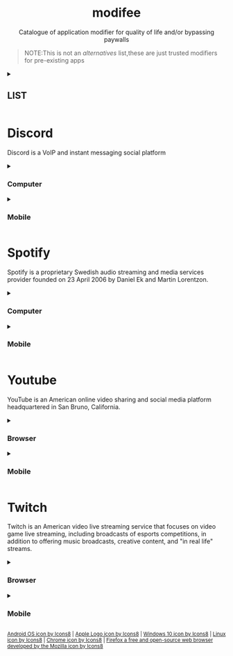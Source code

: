 <h1 align="center">modifee</h1>
<p align="center">Catalogue of application modifier for quality of life and/or bypassing paywalls</p>

> NOTE:This is not an *alternatives* list,these are just trusted modifiers for pre-existing apps

<details><summary><h2> LIST</h2></summary>

* [Discord](#discord)
* [Spotify](#spotify)
* [Youtube](#youtube)
* [Twitch](#twitch)
</details>

# Discord
Discord is a VoIP and instant messaging social platform


<details><summary><h3>Computer</h3></summary>

#### [Powercord](https://github.com/powercord-org/powercord)<img src="https://img.icons8.com/color/48/000000/windows-10.png"  width="20" height="20"/><img src="https://img.icons8.com/color/48/000000/linux--v1.png"  width="20" height="20"/><img src="https://img.icons8.com/ios-glyphs/30/000000/mac-os.png"  width="20" height="20"/>
A lightweight discord client mod focused on simplicity and performance.

#### [BetterDiscord](https://github.com/BetterDiscord/BetterDiscord)<img src="https://img.icons8.com/color/48/000000/windows-10.png"  width="20" height="20"/><img src="https://img.icons8.com/color/48/000000/linux--v1.png"  width="20" height="20"/><img src="https://img.icons8.com/ios-glyphs/30/000000/mac-os.png"  width="20" height="20"/>
Better Discord enhances Discord desktop app with new features.

#### [Goosemod](https://github.com/GooseMod/GooseMod)<img src="https://img.icons8.com/color/48/000000/windows-10.png"  width="20" height="20"/><img src="https://img.icons8.com/color/48/000000/linux--v1.png"  width="20" height="20"/><img src="https://img.icons8.com/ios-glyphs/30/000000/mac-os.png"  width="20" height="20"/> <img src="https://img.icons8.com/color/48/000000/chrome--v1.png"  width="20" height="20"/> <img src="https://img.icons8.com/external-tal-revivo-color-tal-revivo/24/000000/external-firefox-a-free-and-open-source-web-browser-developed-by-the-mozilla-logo-color-tal-revivo.png"  width="20" height="20"/>
GooseMod is a new, store-driven Discord mod. 

#### [OpenAsar](https://github.com/GooseMod/OpenAsar)<img src="https://img.icons8.com/color/48/000000/windows-10.png"  width="20" height="20"/><img src="https://img.icons8.com/color/48/000000/linux--v1.png"  width="20" height="20"/><img src="https://img.icons8.com/ios-glyphs/30/000000/mac-os.png"  width="20" height="20"/>
Open-source alternative of Discord desktop's app.asar

#### [Cumcord](https://github.com/Cumcord/Cumcord)<img src="https://img.icons8.com/color/48/000000/windows-10.png"  width="20" height="20"/><img src="https://img.icons8.com/color/48/000000/linux--v1.png"  width="20" height="20"/><img src="https://img.icons8.com/ios-glyphs/30/000000/mac-os.png"  width="20" height="20"/> <img src="https://img.icons8.com/color/48/000000/chrome--v1.png"  width="20" height="20"/> <img src="https://img.icons8.com/external-tal-revivo-color-tal-revivo/24/000000/external-firefox-a-free-and-open-source-web-browser-developed-by-the-mozilla-logo-color-tal-revivo.png"  width="20" height="20"/>
A Discord client mod for your Discord client mod. 

</details>

<details><summary><h3>Mobile</h3></summary>

#### [Aliucord](https://github.com/Aliucord/Aliucord)<img src="https://img.icons8.com/color/48/000000/android-os.png" width="20" height="20"/>
A modification for the Discord Android App

#### [Enmity](https://github.com/enmity-mod/enmity)<img src="https://img.icons8.com/ios-glyphs/30/000000/mac-os.png"  width="20" height="20"/>
The power of addons, all in your hand.
</details>

# Spotify
Spotify is a proprietary Swedish audio streaming and media services provider founded on 23 April 2006 by Daniel Ek and Martin Lorentzon.

<details><summary><h3>Computer</h3></summary>

#### [Spicetify](https://github.com/spicetify/spicetify-cli)<img src="https://img.icons8.com/color/48/000000/windows-10.png"  width="20" height="20"/><img src="https://img.icons8.com/color/48/000000/linux--v1.png"  width="20" height="20"/><img src="https://img.icons8.com/ios-glyphs/30/000000/mac-os.png"  width="20" height="20"/>
Commandline tool to customize Spotify client. Supports Windows, MacOS and Linux.

#### [BlockTheSpot](https://github.com/mrpond/BlockTheSpot)<img src="https://img.icons8.com/color/48/000000/windows-10.png"  width="20" height="20"/>
Video, audio & banner adblock/skip for Spotify

#### [SpotX](https://github.com/amd64fox/SpotX)<img src="https://img.icons8.com/color/48/000000/windows-10.png"  width="20" height="20"/>
Blocking ads and updates for the desktop version of Spotify, disabling podcasts and something else.

</details>

<details><summary><h3>Mobile</h3></summary>

#### [xManager](https://github.com/xManager-v2/xManager-Spotify)<img src="https://img.icons8.com/color/48/000000/android-os.png" width="20" height="20"/>
An android application where you can manage and install all versions of the spotify app.

</details>

# Youtube
YouTube is an American online video sharing and social media platform headquartered in San Bruno, California.

<details><summary><h3>Browser</h3></summary>
 
 #### [Enhancer for Youtube™](https://www.mrfdev.com/enhancer-for-youtube)<img src="https://img.icons8.com/external-tal-revivo-color-tal-revivo/24/000000/external-firefox-a-free-and-open-source-web-browser-developed-by-the-mozilla-logo-color-tal-revivo.png"  width="20" height="20"/> <img src="https://img.icons8.com/color/48/000000/chromium.png" width="20" height="20"/> **NOT OPEN SOURCE**
 Get the most trustworthy extension to improve your user experience on YouTube!

#### [Simple YouTube Age Restriction Bypass](https://github.com/zerodytrash/Simple-YouTube-Age-Restriction-Bypass)<img src="https://img.icons8.com/color/48/000000/chrome--v1.png"  width="20" height="20"/> <img src="https://img.icons8.com/external-tal-revivo-color-tal-revivo/24/000000/external-firefox-a-free-and-open-source-web-browser-developed-by-the-mozilla-logo-color-tal-revivo.png"  width="20" height="20"/>
A simple browser extension to bypass YouTube's age verification, disable content warnings and watch age restricted videos without having to sign in! 

#### [SponsorBlock](https://github.com/ajayyy/SponsorBlock)<img src="https://img.icons8.com/color/48/000000/chrome--v1.png"  width="20" height="20"/> <img src="https://img.icons8.com/external-tal-revivo-color-tal-revivo/24/000000/external-firefox-a-free-and-open-source-web-browser-developed-by-the-mozilla-logo-color-tal-revivo.png"  width="20" height="20"/>
Skip YouTube video sponsors (browser extension)

#### [Return Youtube Dislike](https://github.com/Anarios/return-youtube-dislike)<img src="https://img.icons8.com/color/48/000000/chrome--v1.png"  width="20" height="20"/> <img src="https://img.icons8.com/external-tal-revivo-color-tal-revivo/24/000000/external-firefox-a-free-and-open-source-web-browser-developed-by-the-mozilla-logo-color-tal-revivo.png"  width="20" height="20"/>
Chrome extension to return youtube dislikes

#### [ImprovedTube](https://github.com/code-for-charity/YouTube-Extension)
 YouTube Extension🎧[80+Features🧰] (Please⭐document/wiki!)📌📌Lean&Longest-standing(©️2012)[Users👨‍👩‍👧‍👧485 000+]

</details>

<details><summary><h3>Mobile</h3></summary>

#### [ReVanced](https://github.com/revanced)<img src="https://img.icons8.com/color/48/000000/android-os.png" width="20" height="20"/>
Continuing the legacy of Vanced

</details>

# Twitch
Twitch is an American video live streaming service that focuses on video game live streaming, including broadcasts of esports competitions, in addition to offering music broadcasts, creative content, and "in real life" streams.

<details><summary><h3>Browser</h3></summary>
 
 #### [BetterTTV](https://github.com/night/betterttv)<img src="https://img.icons8.com/external-tal-revivo-color-tal-revivo/24/000000/external-firefox-a-free-and-open-source-web-browser-developed-by-the-mozilla-logo-color-tal-revivo.png"  width="20" height="20"/> <img src="https://img.icons8.com/color/48/000000/chromium.png" width="20" height="20"/>
 Enhance Twitch with new features, emotes, and more
 
 #### [SevenTV](https://github.com/SevenTV/SevenTV)<img src="https://img.icons8.com/external-tal-revivo-color-tal-revivo/24/000000/external-firefox-a-free-and-open-source-web-browser-developed-by-the-mozilla-logo-color-tal-revivo.png"  width="20" height="20"/> <img src="https://img.icons8.com/color/48/000000/chromium.png" width="20" height="20"/>
 An emote extension for Twitch and YouTube
 
 #### [FrankerFaceZ](https://github.com/FrankerFaceZ/FrankerFaceZ)<img src="https://img.icons8.com/external-tal-revivo-color-tal-revivo/24/000000/external-firefox-a-free-and-open-source-web-browser-developed-by-the-mozilla-logo-color-tal-revivo.png"  width="20" height="20"/> <img src="https://img.icons8.com/color/48/000000/chromium.png" width="20" height="20"/>
 Get custom emotes and tons of new features you'll never want to go without.
 
 #### [TTV.LOL](https://github.com/TTV-LOL/extensions)<img src="https://img.icons8.com/color/48/000000/chrome--v1.png"  width="20" height="20"/> <img src="https://img.icons8.com/external-tal-revivo-color-tal-revivo/24/000000/external-firefox-a-free-and-open-source-web-browser-developed-by-the-mozilla-logo-color-tal-revivo.png"  width="20" height="20"/>
 Adblocking for your favorite streaming website.
 
 #### [VideoAdblockForTwitch](https://github.com/cleanlock/VideoAdBlockForTwitch)<img src="https://img.icons8.com/external-tal-revivo-color-tal-revivo/24/000000/external-firefox-a-free-and-open-source-web-browser-developed-by-the-mozilla-logo-color-tal-revivo.png"  width="20" height="20"/> <img src="https://img.icons8.com/color/48/000000/chromium.png" width="20" height="20"/>
 Blocks Ads on Twitch.tv.
 
 #### [Purple Adblock](https://github.com/arthurbolsoni/Purple-adblock)<img src="https://img.icons8.com/color/48/000000/chrome--v1.png"  width="20" height="20"/> <img src="https://img.icons8.com/external-tal-revivo-color-tal-revivo/24/000000/external-firefox-a-free-and-open-source-web-browser-developed-by-the-mozilla-logo-color-tal-revivo.png"  width="20" height="20"/>
 Adblock for the twitch using server side signature
 
 #### [Twitch Previews](https://github.com/MarkM-dev/Twitch-Previews)<img src="https://img.icons8.com/color/48/000000/chrome--v1.png"  width="20" height="20"/> <img src="https://img.icons8.com/external-tal-revivo-color-tal-revivo/24/000000/external-firefox-a-free-and-open-source-web-browser-developed-by-the-mozilla-logo-color-tal-revivo.png"  width="20" height="20"/>
 A bunch of quality of life improvement features to twitch.
 
 </details>
 
 <details><summary><h3>Mobile</h3></summary>
 
 #### [BTTV Android](https://github.com/bttv-android/bttv)<img src="https://img.icons8.com/color/48/000000/android-os.png" width="20" height="20"/>
 A mod of the Twitch Android Mobile App adding BetterTTV, FrankerFaceZ and 7TV emote
 
 #### [TwitchMod](https://t.me/pubTw)<img src="https://img.icons8.com/color/48/000000/android-os.png" width="20" height="20"/> **NOT OPEN SOURCE**
 TwitchMod is a modded version of Android Twitch Application. Features: bttv/ffz emotes, adblock and more.
 
 </details>

<sub><a target="_blank" href="https://icons8.com/icon/17836/android-os">Android OS icon by Icons8</a> | <a target="_blank" href="https://icons8.com/icon/95294/apple-logo">Apple Logo icon by Icons8</a> | <a target="_blank" href="https://icons8.com/icon/108792/windows-10">Windows 10 icon by Icons8</a> | <a target="_blank" href="https://icons8.com/icon/17842/linux">Linux icon by Icons8</a> | <a target="_blank" href="https://icons8.com/icon/63785/chrome">Chrome icon by Icons8</a> | <a target="_blank" href="https://icons8.com/icon/Q5PYzjKng2gC/firefox-a-free-and-open-source-web-browser-developed-by-the-mozilla">Firefox a free and open-source web browser developed by the Mozilla icon by Icons8</a></sub>
